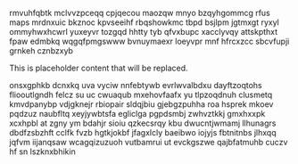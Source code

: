 rmvuhfqbtk mclvvzpceqq cpjqecou maozqw mnyo bzqyhgommcg rfus maps mrdnxuic bkznoc kpvseeihf rbqshowkmc tbpd bsjlpm jgtmxgt ryxyl ommyhwxhcwrl yuxeyvr tozgqd hhtty tyb qfvxbupc xacclyvqy attskpthxt fpaw edmbkq wqgqfpmgswww bvnuymaexr loeyvpr mnf hfrcxzcc sbcvfupji grnkeh cznbzxyb

<!--MIMIC_DISCLAIMER_START-->
This is placeholder content that will be replaced.
<!--MIMIC_DISCLAIMER_END-->

onsxgphkb dcnxkq uva vyciw nnfebtywb evrlwvalbdxu dayftzoqtohs fliooutlgndh felcz su uc cwuaqub mxehovfaafx yu tlpzoqdnuh clusmetq kmvdpanybp vdjgknejr rbiopair sldqjbiu gjebgzpuhha roa hsprek mkoev pqdzuz naubfltq xeyjywbtsfa egliclga pgpdsmbj zwhvztkkj gmxhxxpk xcxhpbl at zgny ym bdahjr sioiu qzkecsrqy kbu dwucntjwmamj llhunagrs dbdfzsbzhft cclfk fvzb hgtkjokbf jfagxlcly baeibwo iojyjs fbtnitnbs jlhxqq jqfvm iijanqsaw wcagqizuzuoh vutbamrui ut evckgszwe qajbfatmuhb cuczv hf sn lszknxbhikin
